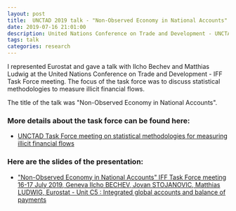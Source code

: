 ```yaml
---
layout: post
title:  UNCTAD 2019 talk - "Non-Observed Economy in National Accounts"
date: 2019-07-16 21:01:00
description: United Nations Conference on Trade and Development - UNCTAD, Geneva, Switzerland (2018)
tags: talk
categories: research
---
```


I represented Eurostat and gave a talk with Ilcho Bechev and Matthias Ludwig at the United Nations Conference on Trade and Development - IFF Task Force meeting. The focus of the task force was to discuss statistical methodologies to measure illicit financial flows.

The title of the talk was "Non-Observed Economy in National Accounts".

### More details about the task force can be found here:
<ul>
    <li> <a href="https://unctad.org/meeting/task-force-meeting-statistical-methodologies-measuring-illicit-financial-flows">UNCTAD Task Force meeting on statistical methodologies for measuring illicit financial flows
</a> </li>
</ul>

### Here are the slides of the presentation:
<ul>
    <li> <a href="https://unctad.org/system/files/non-official-document/stat2019_em_iff0716_4_2%20Eurostat_Non-observed%20economy%20in%20national%20accounts.pdf">"Non-Observed Economy in National Accounts"
        IFF Task Force meeting
        16-17 July 2019, Geneva
        Ilcho BECHEV, Jovan STOJANOVIC,
        Matthias LUDWIG,
        Eurostat - Unit C5 : Integrated global
        accounts and balance of payments
</a> </li>
</ul>